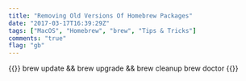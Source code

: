 ```yaml
---
title: "Removing Old Versions Of Homebrew Packages"
date: "2017-03-17T16:39:29Z"
tags: ["MacOS", "Homebrew", "brew", "Tips & Tricks"]
comments: "true"
flag: "gb"
---
```


{{<highlight bash>}}
brew update && brew upgrade && brew cleanup
brew doctor
{{</highlight>}}
